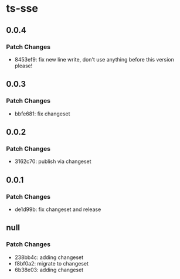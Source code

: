 # ts-sse

## 0.0.4

### Patch Changes

- 8453ef9: fix new line write, don't use anything before this version please!

## 0.0.3

### Patch Changes

- bbfe681: fix changeset

## 0.0.2

### Patch Changes

- 3162c70: publish via changeset

## 0.0.1

### Patch Changes

- de1d99b: fix changeset and release

## null

### Patch Changes

- 238bb4c: adding changeset
- f8bf0a2: migrate to changeset
- 6b38e03: adding changeset

